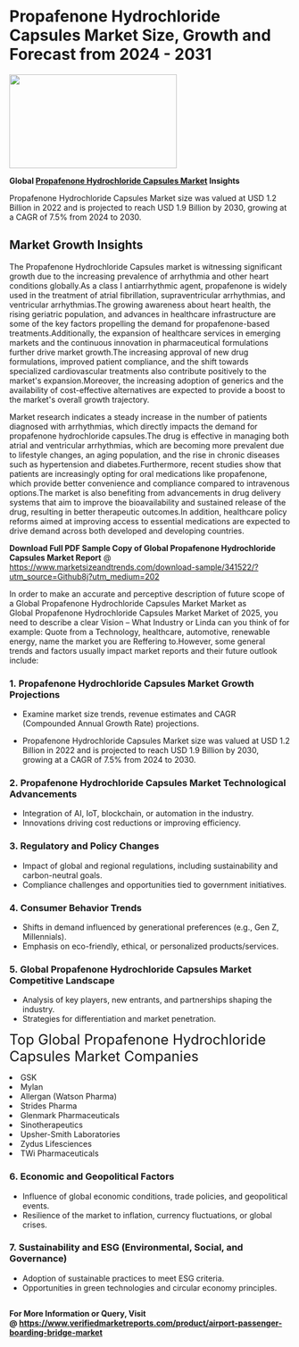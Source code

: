 <H1>Propafenone Hydrochloride Capsules Market Size, Growth and Forecast from 2024 - 2031</H1><img class="aligncenter size-medium wp-image-584254" src="https://thirdeyenews.in/wp-content/uploads/2024/09/Global-Market-Research-300x168.jpeg" alt="" width="300" height="168" /><p><strong>Global&nbsp;<a href="https://www.marketsizeandtrends.com/download-sample/341522/?utm_source=Github8j?utm_medium=202">Propafenone Hydrochloride Capsules Market</a> Insights</strong></p><p>Propafenone Hydrochloride Capsules Market size was valued at USD 1.2 Billion in 2022 and is projected to reach USD 1.9 Billion by 2030, growing at a CAGR of 7.5% from 2024 to 2030.</p><p><h2>Market Growth Insights</h2> <p>The Propafenone Hydrochloride Capsules market is witnessing significant growth due to the increasing prevalence of arrhythmia and other heart conditions globally.As a class I antiarrhythmic agent, propafenone is widely used in the treatment of atrial fibrillation, supraventricular arrhythmias, and ventricular arrhythmias.The growing awareness about heart health, the rising geriatric population, and advances in healthcare infrastructure are some of the key factors propelling the demand for propafenone-based treatments.Additionally, the expansion of healthcare services in emerging markets and the continuous innovation in pharmaceutical formulations further drive market growth.The increasing approval of new drug formulations, improved patient compliance, and the shift towards specialized cardiovascular treatments also contribute positively to the market's expansion.Moreover, the increasing adoption of generics and the availability of cost-effective alternatives are expected to provide a boost to the market's overall growth trajectory.</p> <p>Market research indicates a steady increase in the number of patients diagnosed with arrhythmias, which directly impacts the demand for propafenone hydrochloride capsules.The drug is effective in managing both atrial and ventricular arrhythmias, which are becoming more prevalent due to lifestyle changes, an aging population, and the rise in chronic diseases such as hypertension and diabetes.Furthermore, recent studies show that patients are increasingly opting for oral medications like propafenone, which provide better convenience and compliance compared to intravenous options.The market is also benefiting from advancements in drug delivery systems that aim to improve the bioavailability and sustained release of the drug, resulting in better therapeutic outcomes.In addition, healthcare policy reforms aimed at improving access to essential medications are expected to drive demand across both developed and developing countries.<p><span class=""><strong>Download Full PDF Sample Copy of Global Propafenone Hydrochloride Capsules Market Report</strong> @ <a href="https://www.marketsizeandtrends.com/download-sample/341522/?utm_source=Github8j?utm_medium=202" target="_blank">https://www.marketsizeandtrends.com/download-sample/341522/?utm_source=Github8j?utm_medium=202</a></span></p><p>In order to make an accurate and perceptive description of future scope of a Global&nbsp;Propafenone Hydrochloride Capsules Market Market as Global&nbsp;Propafenone Hydrochloride Capsules Market Market of 2025, you need to describe a clear Vision &ndash; What Industry or Linda can you think of for example: Quote from a Technology, healthcare, automotive, renewable energy, name the market you are Reffering to.However, some general trends and factors usually impact market reports and their future outlook include:</p><h3>1.&nbsp;<strong>Propafenone Hydrochloride Capsules Market Growth Projections</strong></h3><ul><li>Examine market size trends, revenue estimates and CAGR (Compounded Annual Growth Rate) projections.</li><li><p>Propafenone Hydrochloride Capsules Market size was valued at USD 1.2 Billion in 2022 and is projected to reach USD 1.9 Billion by 2030, growing at a CAGR of 7.5% from 2024 to 2030.</p></li></ul><h3>2.&nbsp;<strong>Propafenone Hydrochloride Capsules Market Technological Advancements</strong></h3><ul><li>Integration of AI, IoT, blockchain, or automation in the industry.</li><li>Innovations driving cost reductions or improving efficiency.</li></ul><h3>3.&nbsp;<strong>Regulatory and Policy Changes</strong></h3><ul><li>Impact of global and regional regulations, including sustainability and carbon-neutral goals.</li><li>Compliance challenges and opportunities tied to government initiatives.</li></ul><h3>4.&nbsp;<strong>Consumer Behavior Trends</strong></h3><ul><li>Shifts in demand influenced by generational preferences (e.g., Gen Z, Millennials).</li><li>Emphasis on eco-friendly, ethical, or personalized products/services.</li></ul><h3>5.&nbsp;<strong>Global Propafenone Hydrochloride Capsules Market Competitive Landscape</strong></h3><ul><li>Analysis of key players, new entrants, and partnerships shaping the industry.</li><li>Strategies for differentiation and market penetration.</li></ul><p data-pm-slice="1 1 []"><span style="color: inherit; font-family: inherit; font-size: 25px;">Top Global Propafenone Hydrochloride Capsules Market Companies</span></p><div class="" data-test-id=""><p><li>GSK</li><li> Mylan</li><li> Allergan (Watson Pharma)</li><li> Strides Pharma</li><li> Glenmark Pharmaceuticals</li><li> Sinotherapeutics</li><li> Upsher-Smith Laboratories</li><li> Zydus Lifesciences</li><li> TWi Pharmaceuticals</li></p></div><h3>6.&nbsp;<strong>Economic and Geopolitical Factors</strong></h3><ul><li>Influence of global economic conditions, trade policies, and geopolitical events.</li><li>Resilience of the market to inflation, currency fluctuations, or global crises.</li></ul><h3>7.&nbsp;<strong>Sustainability and ESG (Environmental, Social, and Governance)</strong></h3><ul><li>Adoption of sustainable practices to meet ESG criteria.</li><li>Opportunities in green technologies and circular economy principles.</li></ul><h2><strong style="font-size: 14px;">For More Information or Query, Visit @&nbsp;</strong><a style="background-color: #ffffff; font-size: 14px;" href="https://www.marketsizeandtrends.com/report/propafenone-hydrochloride-capsules-market/" target="_blank">https://www.verifiedmarketreports.com/product/airport-passenger-boarding-bridge-market</a></h2>